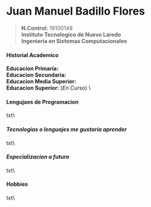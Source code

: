 # Juan Manuel Badillo Flores
>    __**N.Control:**__ 19100148 \
>    **Instituto Tecnologico de Nuevo Laredo**\
>    **Ingenieria en Sistemas Computacionales**

####  **Historial Academico**
__Educacion Primaria:__ \
__Educacion Secundaria:__ \
__Educacion Media Superior:__ \
__Educacion Superior:__ (*En Curso*) \

####  **Lengujaes de Programacion**
txt\

####  ***Tecnologías o lenguajes me gustaría aprender***
txt\

####  ***Especializacion a futuro***
txt\

#### **Hobbies**
txt\
